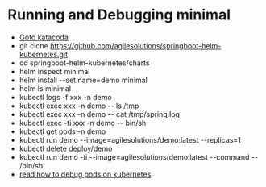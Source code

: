 # Running and Debugging minimal

* [Goto katacoda](https://www.katacoda.com/courses/kubernetes/helm-package-manager)
* git clone https://github.com/agilesolutions/springboot-helm-kubernetes.git
* cd springboot-helm-kubernetes/charts
* helm inspect minimal
* helm install --set name=demo minimal
* helm ls minimal
* kubectl logs -f xxx -n demo
* kubectl exec xxx -n demo -- ls /tmp 
* kubectl exec xxx -n demo -- cat /tmp/spring.log
* kubectl exec -ti xxx -n  demo -- bin/sh
* kubectl get pods -n demo
* kubectl run demo --image=agilesolutions/demo:latest --replicas=1
* kubectl delete deploy/demo
* kubectl run demo -ti  --image=agilesolutions/demo:latest --command -- /bin/sh
* [read how to debug pods on kubernetes](https://kubernetes.io/docs/tasks/debug-application-cluster/debug-application/)